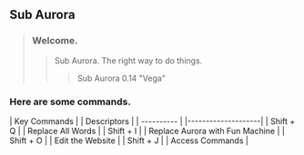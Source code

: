 ## Sub Aurora

> ### Welcome.
>> Sub Aurora. The right way to do things.
>>> Sub Aurora 0.14 "Vega"

### Here are some commands.
| Key Commands | | Descriptors |
| ----------   | |--------------------|
| Shift + Q    | | Replace All Words  |
| Shift + I    | | Replace Aurora with Fun Machine |
| Shift + O    | | Edit the Website |
| Shift + J    | | Access Commands |
